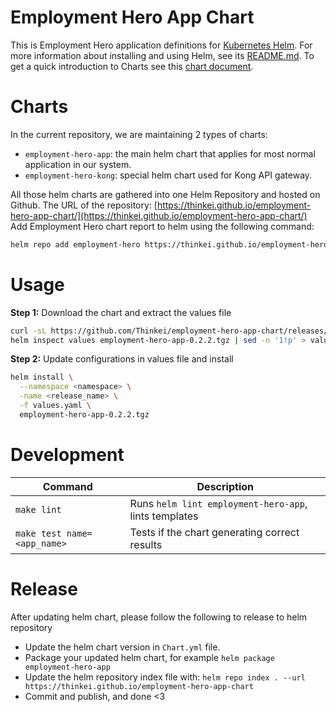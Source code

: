 Employment Hero App Chart
=========================

This is Employment Hero application definitions for [Kubernetes Helm](https://helm.sh). For more information about installing and using Helm, see its [README.md](https://github.com/kubernetes/helm/tree/master/README.md). To get a quick introduction to Charts see this [chart document](https://github.com/kubernetes/helm/blob/master/docs/charts.md).

Charts
=====
In the current repository, we are maintaining 2 types of charts:
- `employment-hero-app`: the main helm chart that applies for most normal
  application in our system.
- `employment-hero-kong`: special helm chart used for Kong API gateway.

All those helm charts are gathered into one Helm Repository and hosted on Github. The URL of the repository: [https://thinkei.github.io/employment-hero-app-chart/](https://thinkei.github.io/employment-hero-app-chart/)
Add Employment Hero chart report to helm using the following command:
```bash
helm repo add employment-hero https://thinkei.github.io/employment-hero-app-chart
```

Usage
=====

**Step 1:** Download the chart and extract the values file
```bash
curl -sL https://github.com/Thinkei/employment-hero-app-chart/releases/download/v0.2.2/employment-hero-app-0.2.2.tgz -o employment-hero-app-0.2.2.tgz
helm inspect values employment-hero-app-0.2.2.tgz | sed -n '1!p' > values.yaml
```

**Step 2:** Update configurations in values file and install
```bash
helm install \
  --namespace <namespace> \
  -name <release_name> \
  -f values.yaml \
  employment-hero-app-0.2.2.tgz
```

Development
===========

|Command|Description|
|---|---|
|`make lint`|Runs `helm lint employment-hero-app`, lints templates|
|`make test name=<app_name>`|Tests if the chart generating correct results|

Release
===========
After updating helm chart, please follow the following to release to helm repository
- Update the helm chart version in `Chart.yml` file.
- Package your updated helm chart, for example `helm package employment-hero-app`
- Update the helm repository index file with: `helm repo index . --url https://thinkei.github.io/employment-hero-app-chart`
- Commit and publish, and done <3
